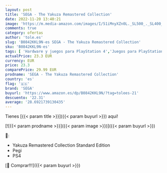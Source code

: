 ```yaml
---
layout: post
title: 'SEGA - The Yakuza Remastered Collection'
date: 2022-11-20 13:40:21
image: 'https://m.media-amazon.com/images/I/51iMnyXZn0L._SL500_._SL400_.jpg'
comments: true
category: ofertas
author: 'tole.es'
slug: 'B0842KKL9N-es SEGA - The Yakuza Remastered Collection'
sku: 'B0842KKL9N-es'
tags: [ 'Hardware y juegos para PlayStation 4','Juegos para PlayStation 4','Videojuegos','sega','🇪🇸', ]
actualPrice: 23.3 EUR
currency: EUR
price: 23.3
comparePrice: 29.99 EUR
prodname: 'SEGA - The Yakuza Remastered Collection'
country: 'es'
flag: '🇪🇸'
brand: 'SEGA'
buyurl: 'https://www.amazon.es/dp/B0842KKL9N/?tag=tolees-21'
descuento: '22.31'
average: '28.6921739130435'
---
```


Tienes [{{< param title >}}]({{< param buyurl >}}) aqui!

[![{{< param prodname >}}]({{< param image >}})]({{< param buyurl >}})

🔎:

- Yakuza Remastered Collection Standard Edition
- Pegi
- PS4

[🛒 Comprar!!!]({{< param buyurl >}})

